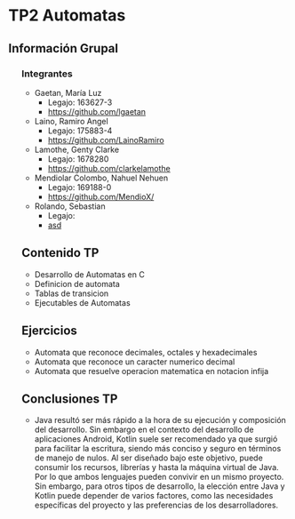 <!DOCTYPE html>
<html>
<head>
	
</head>
<body>
	<h1>TP2 Automatas</h1>

<h2>Información Grupal</h2>
<ul>
	<h3>Integrantes</h3>
<ul>
	<li>Gaetan, María Luz<ul>
	<li>Legajo: 163627-3 </li>
	<li><a href="https://github.com/lgaetan" >https://github.com/lgaetan</a> </li>
	</ul></li>
	
<li>Laino, Ramiro Angel<ul>
	<li>Legajo: 175883-4 </li>
	<li><a href="https://github.com/LainoRamiro" >https://github.com/LainoRamiro</a> </li>
	</ul></li>


<li>Lamothe, Genty Clarke<ul>
	<li>Legajo: 1678280  </li>
	<li><a href="https://github.com/clarkelamothe" >https://github.com/clarkelamothe</a> </li>
	</ul></li>

<li>Mendiolar Colombo, Nahuel Nehuen<ul>
	<li>Legajo: 169188-0 </li>
	<li><a href="https://github.com/MendioX/" >https://github.com/MendioX/</a> </li>
	</ul></li>	

<li>Rolando, Sebastian<ul>
	<li>Legajo:  </li>
	<li><a href="asd" >asd</a> </li>
	</ul></li>
</ul>
<h2>Contenido TP </h2>
<ul>

<li>Desarrollo de Automatas en C</li>
<li>Definicion de automata</li>
<li>Tablas de transicion </li>
<li>Ejecutables de Automatas </li>

</ul>
<h2>Ejercicios </h2>
<ul>

<li>Automata que reconoce decimales, octales y hexadecimales</li>
<li>Automata que reconoce un caracter numerico decimal</li>
<li>Automata que resuelve operacion matematica en notacion infija</li>

</ul>


<h2>Conclusiones TP </h2>
<ul>

<li><p>Java resultó ser más rápido a la hora de su ejecución y composición del desarrollo. Sin embargo en el contexto del desarrollo de aplicaciones Android, Kotlin suele ser recomendado ya que surgió para facilitar la escritura, siendo más conciso y seguro en términos de manejo de nulos. Al ser diseñado bajo este objetivo, puede consumir los recursos, librerías y hasta la máquina virtual de Java. Por lo que ambos lenguajes pueden convivir en un mismo proyecto.
Sin embargo, para otros tipos de desarrollo, la elección entre Java y Kotlin puede depender de varios factores, como las necesidades específicas del proyecto y las preferencias de los desarrolladores.
</p></li>


</ul>


</body>
</html>

